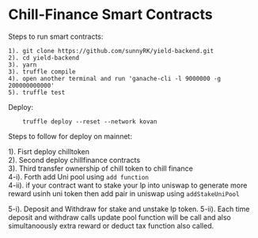 # Chill-Finance Smart Contracts

Steps to run smart contracts:

```
1). git clone https://github.com/sunnyRK/yield-backend.git
2). cd yield-backend
3). yarn 
3). truffle compile
4). open another terminal and run 'ganache-cli -l 9000000 -g 200000000000'
5). truffle test
```

Deploy:

        truffle deploy --reset --network kovan

Steps to follow for deploy on mainnet: 

1). Fisrt deploy chilltoken  
2). Second deploy chillfinance contracts  
3). Third transfer ownership of chill token to chill finance  
4-i). Forth add Uni pool using `add function`  
4-ii). if your contract want to stake your lp into uniswap to generate more reward usinh uni token then add pair in uniswap using `addStakeUniPool`

5-i). Deposit and Withdraw for stake and unstake lp token.
5-ii). Each time deposit and withdraw calls update pool function will be call and also simultanoously extra reward or deduct tax function also called.

